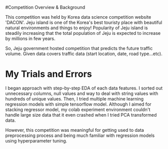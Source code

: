 #Competition Overview & Background

This competition was held by Korea data science competition website 'DACON'.
Jeju island is one of the Korea's best touristy place with beautiful natural environments and things to enjoy! Popularity of Jeju island is steadily increasing that the total population of Jeju is expected to increase by millions in few years.

So, Jeju government hosted competition that predicts the future traffic volume. Given data covers traffic data (start location, date, road type...etc). 

# My Trials and Errors
I began approach with step-by-step EDA of each data features. I sorted out unnecessary columns, null values and way to deal with string values with hundreds of unique values. Then, I tried multiple machine learning regression models with simple tensorflow model. Although I aimed for stacking regressor model, my colab experiment environment couldn't handle large size data that it even crashed when I tried PCA transformed data. 

However, this competition was meaningful for getting used to data preprocessing process and being much familiar with regression models using hyperparameter tuning. 

